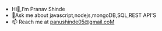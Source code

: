 - Hi👋,I’m Pranav Shinde
- 💬Ask me about javascript,nodejs,mongoDB,SQL,REST API'S
- 📫 Reach me at panushinde05@gmail.coM

<!---
pranavshinde45/pranavshinde45 is a ✨ special ✨ repository because its `README.md` (this file) appears on your GitHub profile.
You can click the Preview link to take a look at your changes.
--->
